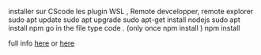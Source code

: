 installer sur CScode les plugin WSL , Remote devcelopper, remote explorer 
sudo apt update
sudo apt upgrade
sudo apt-get install nodejs
sudo apt install npm
go in the file type code .
(only once npm install  )
npm install

full info [here](https://code.visualstudio.com/docs/remote/wsl) or [here](https://ubuntu.com/tutorials/working-with-visual-studio-code-on-ubuntu-on-wsl2#6-creating-a-basic-web-server)
